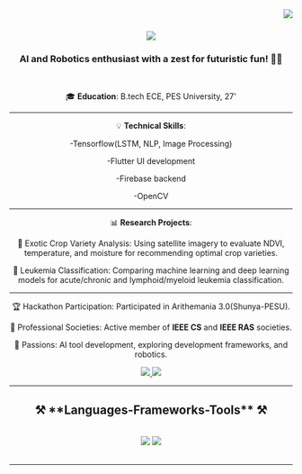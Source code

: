<img align="right" src="https://visitor-badge.laobi.icu/badge?page_id=TEJASKUMAR-REDDY-J.TEJASKUMAR-REDDY-J" />

<h1 align="center">
    <img src="https://readme-typing-svg.herokuapp.com/?font=Righteous&size=35&center=true&vCenter=true&width=500&height=70&duration=4000&lines=Ahoy+Matey+!;+I'm+Tejaskumar+Reddy+J+!;" />
</h1>

<h3 align="center">AI and Robotics enthusiast with a zest for futuristic fun! 🚀🤖</h3>

<br/>

<div align="center">
 
 🎓 **Education**: B.tech ECE, PES University, 27'

__________________________________________________________________________________________________________________________________________________

 💡 **Technical Skills**:

-Tensorflow(LSTM, NLP, Image Processing)

-Flutter UI development

-Firebase backend

-OpenCV

___________________________________________________________________________________________________________________________________________________

 📊 **Research Projects**:

🌾 Exotic Crop Variety Analysis: Using satellite imagery to evaluate NDVI, temperature, and moisture for recommending optimal crop varieties.

🧬 Leukemia Classification: Comparing machine learning and deep learning models for acute/chronic and lymphoid/myeloid leukemia classification.

____________________________________________________________________________________________________________________________________________________

🏆 Hackathon Participation: Participated in  Arithemania 3.0(Shunya-PESU). 
 
🤖 Professional Societies: Active member of **IEEE CS** and **IEEE RAS** societies.
 
🚀 Passions: AI tool development, exploring development frameworks, and robotics. 
 </div>
 
<div align="center"> 
  <a href="mailto:tejaskumar.jaikrishnan@gmail.com">
    <img src="https://img.shields.io/badge/Gmail-333333?style=for-the-badge&logo=gmail&logoColor=red" />
  </a>
  <a href="https://www.linkedin.com/in/tejaskumar-reddy-j-635624290/" target="_blank">
    <img src="https://img.shields.io/badge/LinkedIn-0077B5?style=for-the-badge&logo=linkedin&logoColor=white" target="_blank" />
  </a>
</div>

 <hr/>
 
<h2 align="center">⚒️ **Languages-Frameworks-Tools** ⚒️</h2>
<br/>
<div align="center">
    <img src="https://skillicons.dev/icons?i=flutter,vscode,github,tensorflow,opencv,matlab,figma,git,r" />
    <img src="https://skillicons.dev/icons?i=python,c,firebase,dart" /><br>
</div>

<br/>
<hr/>

  <br/><br/><br/>
</div>
<br/>
